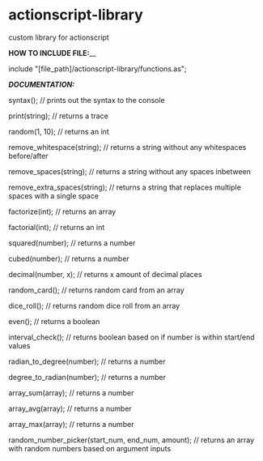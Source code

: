 # actionscript-library
custom library for actionscript

**HOW TO INCLUDE FILE:**__

include "[file_path]/actionscript-library/functions.as";


**_DOCUMENTATION:_**

syntax(); // prints out the syntax to the console

print(string); // returns a trace

random(1, 10); // returns an int

remove_whitespace(string); // returns a string without any whitespaces before/after

remove_spaces(string); // returns a string without any spaces inbetween

remove_extra_spaces(string); // returns a string that replaces multiple spaces with a single space

factorize(int); // returns an array

factorial(int); // returns an int

squared(number); // returns a number

cubed(number); // returns a number

decimal(number, x); // returns x amount of decimal places

random_card(); // returns random card from an array

dice_roll(); // returns random dice roll from an array

even(); // returns a boolean

interval_check(); // returns boolean based on if number is within start/end values

radian_to_degree(number); // returns a number

degree_to_radian(number); // returns a number

array_sum(array); // returns a number

array_avg(array); // returns a number

array_max(array); // returns a number

random_number_picker(start_num, end_num, amount); // returns an array with random numbers based on argument inputs